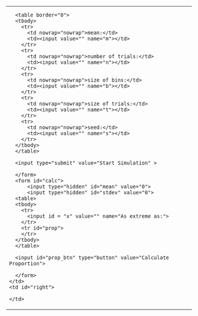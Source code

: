 <p hidden>
layout: page
title: "Simulation"
permalink: /simulation/
</p>

<table>
  <tbody>
    <td valign="top">
      <form id="form" action="https://blooming-reaches-62688.herokuapp.com/graphs/" method="get">
      <input type="hidden" name="present" value="1">

      <table border="0">
      <tbody>
        <tr>
          <td nowrap="nowrap">mean:</td>
          <td><input value="" name="m"></td>
        </tr>
        <tr>
          <td nowrap="nowrap">number of trials:</td>
          <td><input value="" name="n"></td>
        </tr>
        <tr>
          <td nowrap="nowrap">size of bins:</td>
          <td><input value="" name="b"></td>
        </tr>
        <tr>
          <td nowrap="nowrap">size of trials:</td>
          <td><input value="" name="t"></td>
        </tr>
        <tr>
          <td nowrap="nowrap">seed:</td>
          <td><input value="" name="s"></td>
        </tr>
      </tbody>
      </table>

      <input type="submit" value="Start Simulation" >

      </form>
      <form id="calc">
          <input type="hidden" id="mean" value="0">
          <input type="hidden" id="stdev" value="0">
      <table>
      <tbody>
        <tr>
          <input id = "x" value="" name="As extreme as:">
        </tr>
        <tr id="prop">
        </tr>
      </tbody>
      </table>
      
      <input id="prop_btn" type="button" value="Calculate Proportion">
      
      </form>
    </td>
    <td id="right">
    
    </td>
  </tbody>
</table>

<script src="https://cdnjs.com/libraries/mathjs" type="text/javascript"></script>
<script>

  function cdfNormal (x, mean, standardDeviation) {
    return (1 - math.erf((mean - x ) / (Math.sqrt(2) * standardDeviation))) / 2
  }
  
  document.getElementById("prop_btn").onclick(e => {
  var m = document.getElementById('mean').value;
  var s = document.getElementById('stdev').value;
  var x = document.getElementById('x').value;
  var p = 0;
  
  if(x < m){
    p = cdfNormal(x,m,s);
  } else if(x >= m){
    p = 1-(cdfNormal(x,m,s));
  }
  
  var tar = document.getElementById('prop');
  tar.innerHTML = "Proportion of samples: " + p;
  });
  
</script>
<script>
  
  var width = window.innerWidth
|| document.documentElement.clientWidth
|| document.body.clientWidth;

var height = window.innerHeight
|| document.documentElement.clientHeight
|| document.body.clientHeight;
  
  var f = document.getElementById("form");
  f.onsubmit=SubmitForm;
  
  function SubmitForm(event){
  var url = f.action;
  var data = (fetch(url, {
          method:"POST", 
          body: new FormData(f)
    })
    .then(response => response.json())
  )
  .then(data => {

    var maincontainer = document.getElementById("right")
    
    for(var key in data){
      var tr = document.createElement("tr");
      tr.setAttribute('style', 'width: ' + (width-(width/6))/2 + 'px; word-break: normal;')
      
      if (key.includes("dataurl")) {
      tr.innerHTML = '<img style="height: ' + height/2 + '; width: auto" src="' + data[key] + '" alt="A very important graph.">';
      } else if(key == "mean"){
      tr.innerHTML = key + " = " + data[key];
      document.getElementById('mean').value = value;
      } else if(key == "StDev"){
      tr.innerHTML = key + " = " + data[key];
      document.getElementById('stdev').value = value;
      } else {
      value = String(data[key]).replace(/,/g,', ');
      tr.innerHTML = key + " = " + value;
      }
      
      maincontainer.appendChild(tr);
    }
  }
  )
  .catch(error => alert("ERROR", error));
  
  
  event.preventDefault();
  }
</script>
